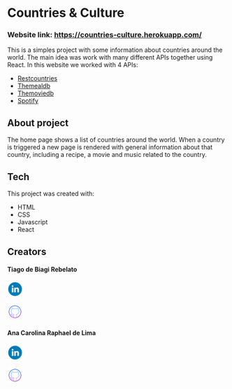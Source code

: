 # Countries & Culture

### Website link: https://countries-culture.herokuapp.com/

This is a simples project with some information about countries around the world. The main idea was work with many different APIs together using React. In this website we worked with 4 APIs:

- [Restcountries](https://restcountries.eu/)
- [Themealdb](https://www.themealdb.com/api.php)
- [Themoviedb](https://developers.themoviedb.org/3/getting-started/introduction)
- [Spotify](https://developer.spotify.com/documentation/web-api/)

## About project

The home page shows a list of countries around the world. 
When a country is triggered a new page is rendered with general information about that country, including a recipe, a movie and music related to the country.

## Tech

This project was created with:

- HTML
- CSS
- Javascript
- React

## Creators
#### Tiago de Biagi Rebelato
[![Linkedin](./src/img/linkedin4.png)](https://www.linkedin.com/in/tiago-rebelato-076808209/)

[![Github](./src/img/GitHub-Logo.png)](https://github.com/tiago-br)

#### Ana Carolina Raphael de Lima
[![Linkedin](./src/img/linkedin4.png)](https://www.linkedin.com/in/anacarolinardel/)

[![Github](./src/img/GitHub-Logo.png)](https://github.com/AnaCRDEL)

